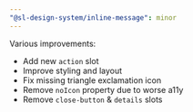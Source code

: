 ```yaml
---
"@sl-design-system/inline-message": minor
---
```


Various improvements:
- Add new `action` slot
- Improve styling and layout
- Fix missing triangle exclamation icon
- Remove `noIcon` property due to worse a11y
- Remove `close-button` & `details` slots
